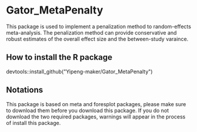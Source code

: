 # Gator_MetaPenalty
This package is used to implement a penalization method to random-effects meta-analysis. The penalization method can provide conservative and robust estimates of the overall effect size and the between-study varaince.

## How to install the R package
devtools::install_github("Yipeng-maker/Gator_MetaPenalty")

## Notations
This package is based on meta and foresplot packages, please make sure to download them before you download this package. If you do not download the two required packages, warnings will appear in the process of install this package.
